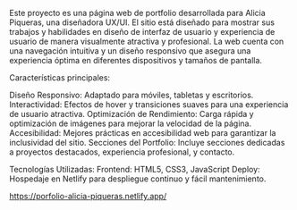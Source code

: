 Este proyecto es una página web de portfolio desarrollada para Alicia Piqueras, una diseñadora UX/UI. El sitio está diseñado para mostrar sus trabajos y habilidades en diseño de interfaz de usuario y experiencia de usuario de manera visualmente atractiva y profesional. La web cuenta con una navegación intuitiva y un diseño responsivo que asegura una experiencia óptima en diferentes dispositivos y tamaños de pantalla.

Características principales:

Diseño Responsivo: Adaptado para móviles, tabletas y escritorios.
Interactividad: Efectos de hover y transiciones suaves para una experiencia de usuario atractiva.
Optimización de Rendimiento: Carga rápida y optimización de imágenes para mejorar la velocidad de la página.
Accesibilidad: Mejores prácticas en accesibilidad web para garantizar la inclusividad del sitio.
Secciones del Portfolio: Incluye secciones dedicadas a proyectos destacados, experiencia profesional, y contacto.

Tecnologías Utilizadas:
Frontend: HTML5, CSS3, JavaScript
Deploy: Hospedaje en Netlify para despliegue continuo y fácil mantenimiento.

https://porfolio-alicia-piqueras.netlify.app/
